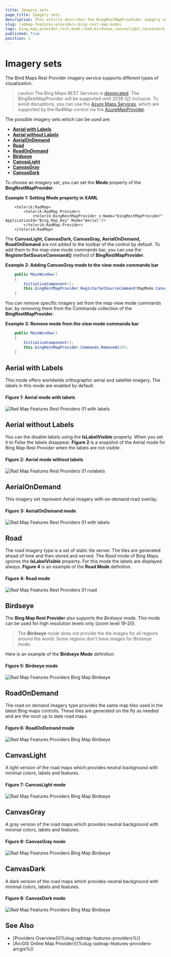 ```yaml
---
title: Imagery sets
page_title: Imagery sets
description: This article describes the BingRestMapProvdider imagery sets.
slug: radmap-features-providers-bing-rest-map-modes
tags: bing,map,provider,rest,mode,road,birdseye,canvaslight,canvasdark,canvasgray, aerialondemand, roadondemand,ondemand
published: True
position: 1
---
```


# Imagery sets

The Bind Maps Rest Provider imagery service supports different types of visualization.

>caution The Bing Maps REST Services is [deprecated](https://learn.microsoft.com/en-us/bingmaps/rest-services/). The BingRestMapProvider will be supported until 2026 Q2 inclusive. To avoid disruptions, you can use the [Azure Maps Services](https://learn.microsoft.com/en-us/azure/azure-maps/), which are supported by the RadMap control via the [AzureMapProvider](radmap-features-providers-azuremapprovider).

The possible imagery sets which can be used are:
* [__Aerial with Labels__](#aerial-with-labels)
* [__Aerial without Labels__](#aerial-without-labels)
* [__AerialOnDemand__](#aerialondemand)
* [__Road__](#road)
* [__RoadOnDemand__](#roadondemand)
* [__Birdseye__](#birdseye)
* [__CanvasLight__](#canvaslight)
* [__CanvasGray__](#canvasgray)
* [__CanvasDark__](#canvasdark)

To choose an imagery set, you can set the __Mode__ property of the __BingRestMapProvider__.

__Example 1: Setting Mode property in XAML__
```XAML
	<telerik:RadMap>
		<telerik:RadMap.Provider>
			<telerik:BingRestMapProvider x:Name="bingRestMapProvider" ApplicationId="Bing_Map_Key" Mode="Aerial"/>
		</telerik:RadMap.Provider>
	</telerik:RadMap>
```

The __CanvasLight, CanvasDark, CanvasGray, AerialOnDemand, RoadOnDemand__ are not added to the toolbar of the control by default. To add them to the map view mode commands bar, you can use the __RegisterSetSourceCommand()__ method of __BingRestMapProvider__.

__Example 2: Adding CanvasGray mode to the view mode commands bar__
```C#
	public MainWindow()
	{
		InitializeComponent();
		this.bingRestMapProvider.RegisterSetSourceCommand(MapMode.CanvasGray, LocalizationManager.GetString("MapCanvasGrayCommand"));
	}
```

You can remove specific imagery set from the map view mode commands bar, by removing them from the Commands collection of the __BingRestMapProvider__.

__Example 3: Remove mode from the view mode commands bar__
```C#
	public MainWindow()
	{
		InitializeComponent();
		this.bingRestMapProvider.Commands.RemoveAt(0);
	}
```

## Aerial with Labels

This mode offers worldwide orthographic aerial and satellite imagery. The labels in this mode are enabled by default.

#### __Figure 1: Aerial mode with labels__
	
![Rad Map Features Rest Providers 01 with labels](images/RadMap_Features_Rest_Providers_AerialWithLabels.png)	

## Aerial without Labels

You can the disable labels using the __IsLabelVisible__ property. When you set it to *False* the labels disappear. __Figure 2__ is a snapshot of the Aerial mode for Bing Map Rest Provider when the labels are not visible.

#### __Figure 2: Aerial mode without labels__
![Rad Map Features Rest Providers 01 nolabels](images/RadMap_Features_Rest_Providers_Aerial.png)

## AerialOnDemand

This imagery set represent Aerial imagery with on-demand road overlay.

#### __Figure 3: AerialOnDemand mode__
![Rad Map Features Rest Providers 01 with labels](images/RadMap_Features_Rest_Providers_AerialWithLabels.png)

## Road

The road imagery type is a set of static tile server. The tiles are generated ahead of time and then stored and served. The *Road* mode of Bing Maps ignores the __IsLabelVisible__ property. For this mode the labels are displayed always. __Figure 4__ is an example of the __Road Mode__ definition.

#### __Figure 4: Road mode__
![Rad Map Features Rest Providers 01 road](images/RadMap_Features_Rest_Providers_Road.png)	

## Birdseye

The __Bing Map Rest Provider__ also supports the *Birdseye* mode. This mode can be used for high resolution levels only (zoom level 19-20).

>The __Birdseye__ mode does not provide the tile images for all regions around the world. Some regions don't have images for Birdseye mode.

Here is an example of the __Birdseye Mode__ definition:

#### __Figure 5: Birdseye mode__
![Rad Map Features Providers Bing Map Birdseye](images/RadMap_Features_Providers_BingMap_Birdseye.png)

## RoadOnDemand

The road on demand imagery type provides the same map tiles used in the latest Bing maps controls. These tiles are generated on the fly as needed and are the most up to date road maps. 

#### __Figure 6: RoadOnDemand mode__
![Rad Map Features Providers Bing Map Birdseye](images/RadMap_Features_Rest_Providers_RoadOnDemand.png)

## CanvasLight

A light version of the road maps which provides neutral background  with minimal colors, labels and features.

#### __Figure 7: CanvasLight mode__
![Rad Map Features Providers Bing Map Birdseye](images/RadMap_Features_Rest_Providers_CanvasLight.png)

## CanvasGray

A gray version of the road maps which provides neutral background with minimal colors, labels and features.

#### __Figure 8: CanvasGray mode__
![Rad Map Features Providers Bing Map Birdseye](images/RadMap_Features_Rest_Providers_CanvasGray.png)

## CanvasDark

A dark version of the road maps which provides neutral background with minimal colors, labels and features.

#### __Figure 8: CanvasDark mode__	
![Rad Map Features Providers Bing Map Birdseye](images/RadMap_Features_Rest_Providers_CanvasDark.png)

## See Also
 * [Providers Overview]({%slug radmap-features-providers%})
 * [ArcGIS Online Map Provider]({%slug radmap-features-providers-arcgis%})